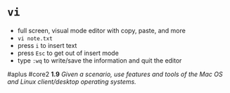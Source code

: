 # `vi`

- full screen, visual mode editor with copy, paste, and more
- `vi note.txt`
- press `i` to insert text
- press `Esc` to get out of insert mode
- type `:wq` to write/save the information and quit the editor

#aplus #core2 **1.9** *Given a scenario, use features and tools of the Mac OS and Linux client/desktop operating systems.* 
